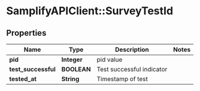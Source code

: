 # SamplifyAPIClient::SurveyTestId

## Properties
Name | Type | Description | Notes
------------ | ------------- | ------------- | -------------
**pid** | **Integer** | pid value | 
**test_successful** | **BOOLEAN** | Test successful indicator | 
**tested_at** | **String** | Timestamp of test | 


